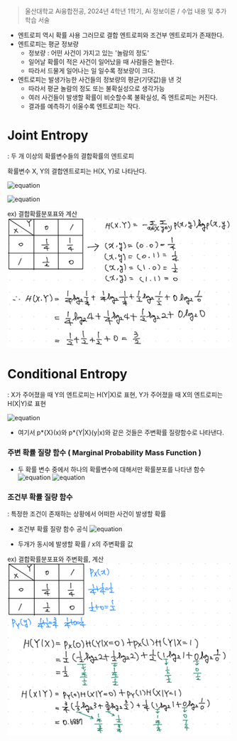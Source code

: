 > 울산대학교 Ai융합전공, 2024년 4학년 1학기, Ai 정보이론 / 수업 내용 및 추가 학습 서술

- 엔트로피 역시 확률 사용 그러므로 결합 엔트로피와 조건부 엔트로피가 존재한다.
- 엔트로피는 평균 정보량
  - 정보량 : 어떤 사건이 가지고 있는 '놀람의 정도'
  - 일어날 확률이 적은 사건이 일어났을 때 사람들은 놀란다.
  - 따라서 드물게 일어나는 일 일수록 정보량이 크다.
- 엔트로피는 발생가능한 사건들의 정보량의 평균(기댓값)을 낸 것
  - 따라서 평균 놀람의 정도 또는 불확실성으로 생각가능
  - 여러 사건들이 발생할 확률이 비슷할수록 불확실성, 즉 엔트로피는 커진다.
  - 결과를 예측하기 쉬울수록 엔트로피는 작다.

# Joint Entropy

: 두 개 이상의 확률변수들의 결합확률의 엔트로피

확률변수 X, Y의 결합엔트로피는 H(X, Y)로 나타난다.

![equation](<https://latex.codecogs.com/svg.image?\huge&space;H(X,Y)=-\sum_{x\epsilon\chi}^{}\sum_{y\epsilon&space;Y}^{}p(x,y)logp(x,y)>)

![equation](<https://latex.codecogs.com/svg.image?\huge&space;=-E[logp(X,Y)]>)

ex) 결합확률분포표와 계산
![alt text](<Information Theory Attached file/Pasted image 20240313184936.png>)

# Conditional Entropy

: X가 주어졌을 때 Y의 엔트로피는 H(Y|X)로 표현, Y가 주어졌을 때 X의 엔트로피는 H(X|Y)로 표현

![equation](<https://latex.codecogs.com/svg.image?\huge&space;H(Y|X)=\sum_{x\epsilon\chi}^{}p(x)H(Y|X=x)=-\sum_{x\epsilon\chi}^{}p(x)\sum_{y\varepsilon&space;Y}^{}p(y|x)logp(y|x)=-\sum_{x\epsilon\chi}^{}\sum_{y\epsilon&space;Y}^{}p(x,y)logp(y|x)=-E[logp(Y|X)]>)

- 여기서 p*{X}(x)와 p*{Y|X}(y|x)와 같은 것들은 주변확률 질량함수로 나타낸다.

### 주변 확률 질량 함수 ( Marginal Probability Mass Function )

- 두 확률 변수 중에서 하나의 확률변수에 대해서만 확률분포를 나타낸 함수
  ![equation](<https://latex.codecogs.com/svg.image?\huge&space;P_{X}(X)=\sum{y_{i}}P_{XY}(x,y_{i})>)
  ![equation](<https://latex.codecogs.com/svg.image?\huge&space;P_{Y}(Y)=\sum{x_{i}}P_{XY}(x_{i},y)>)

### 조건부 확률 질량 함수
: 특정한 조건이 존재하는 상황에서 어떠한 사건이 발생할 확률

- 조건부 확률 질량 함수 공식
![equation](https://latex.codecogs.com/svg.image?\huge&space;P_{Y|X}(y|x)=\frac{P_{XY}(x,y)}{P_{X}(x)})

- 두개가 동시에 발생할 확률 / x의 주변확률 값

ex) 결합확률분포표와 주변확률, 계산
![alt text](<Information Theory Attached file/Pasted image 20240313190804.png>)
